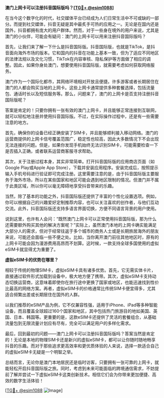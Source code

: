 **澳门上网卡可以注册抖音国际版吗？[[TG💪+ @esim1088](https://t.me/s/esim1088)]**

在当今这个数字化的时代，社交媒体平台已经成为人们日常生活中不可或缺的一部分。而提到社交媒体，抖音无疑是其中最炙手可热的应用之一。无论是在国内还是国外，抖音都拥有庞大的用户群体。然而，对于一些身在境外的用户来说，尤其是澳门的小伙伴，可能会有疑问：澳门的上网卡可以用来注册抖音国际版吗？

首先，让我们来了解一下什么是抖音国际版。抖音国际版，也就是TikTok，是抖音面向海外市场的版本。它和国内的抖音在功能上基本一致，但为了适应不同地区的法律法规以及文化习惯，TikTok在内容审核、隐私保护等方面做了相应的调整。因此，如果你身处澳门，想要使用抖音国际版，就需要考虑如何获取网络服务。

澳门作为一个国际化都市，其网络环境相对开放且便捷。许多游客或者长期居住在澳门的人都会购买当地的上网卡。这些上网卡通常提供多种套餐选择，包括流量包、通话时长以及短信服务等。那么，问题来了，澳门的上网卡是否支持注册抖音国际版呢？

答案是肯定的！只要你拥有一张有效的澳门上网卡，并且能够正常连接到互联网，就可以轻松地注册并使用抖音国际版。不过，在实际操作过程中，还是有一些需要注意的地方。

首先，确保你的设备已经正确安装了SIM卡，并且能够顺利接入移动网络。澳门的运营商提供的上网卡信号覆盖范围广，稳定性也较高，因此大多数情况下不会出现无法连接的问题。但是，如果你发现手机始终无法识别SIM卡，可能需要检查一下是否插入正确，或者联系运营商客服寻求帮助。

其次，关于注册过程本身，其实非常简单。打开抖音国际版的应用商店页面（如Google Play或Apple App Store），下载并安装应用程序。安装完成后，按照提示输入手机号码进行验证即可完成注册。这里需要注意的是，由于抖音国际版主要服务于海外市场，所以在某些国家和地区可能会遇到地区限制的情况。但澳门并不属于此类区域，所以你可以毫无障碍地享受抖音带来的乐趣。

当然，除了基本的功能之外，抖音国际版还提供了丰富的个性化设置选项。例如，你可以根据自己的兴趣爱好定制推荐内容，也可以关注喜欢的创作者，与他们互动交流。此外，抖音国际版还支持多语言界面切换，方便不同语言背景的用户使用。

说到这里，也许有人会问：“既然澳门上网卡可以正常使用抖音国际版，那为什么还需要额外购买其他的解决方案呢？”实际上，虽然澳门本地的上网卡确实能满足大部分人的需求，但对于经常往返于多个城市的商务人士或是长期旅居海外的朋友来说，可能还会面临一些不便之处。比如，当你离开澳门前往其他地区时，原有的上网卡可能会因为漫游费用高昂而不划算。这时候，一款支持全球多国使用的虚拟eSIM卡就显得尤为重要了。

**虚拟eSIM卡的优势在哪里？**

相较于传统的物理SIM卡，虚拟eSIM卡具有诸多优势。首先，它无需实体卡片，直接通过软件形式加载到设备中，极大地方便了携带。其次，虚拟eSIM卡支持动态切换运营商，这意味着即使你在旅行途中更换了国家或地区，也能迅速找到性价比最高的网络方案。再者，虚拟eSIM卡的价格通常比传统SIM卡便宜得多，尤其适合频繁出差或长期居住在国外的人群。

以我们推荐的eSIM产品为例，它不仅兼容性强，适用于iPhone、iPad等多种智能设备，而且覆盖全球超过160个国家和地区，其中包括热门旅游目的地如美国、英国、日本、韩国等。更重要的是，这款eSIM卡还提供了灵活的套餐组合，从基础流量包到无限流量计划应有尽有，完全可以满足用户的多样化需求。

最后，回到最初的问题——澳门上网卡可以注册抖音国际版吗？答案当然是肯定的！无论是本地的物理SIM卡还是新兴的虚拟eSIM卡，都可以让你随时随地畅享抖音的乐趣。而对于那些追求更高效率和更优质体验的人来说，选择一款适合自己的虚拟eSIM卡无疑是一个明智之举。

总结而言，无论你是澳门本地居民还是临时访客，只要拥有一张可靠的上网卡，就能轻松开启抖音国际版之旅。同时，考虑到未来可能面临的跨境通信需求，不妨提前了解并尝试一下虚拟eSIM卡这类创新技术。相信它们会为你带来更加便捷、高效的数字生活体验！

[[TG💪+ @esim1088](https://t.me/s/esim1088) ![Image](https://i.postimg.cc/4NQfJmqS/Snipaste-2025-05-13-00-14-12.png)]